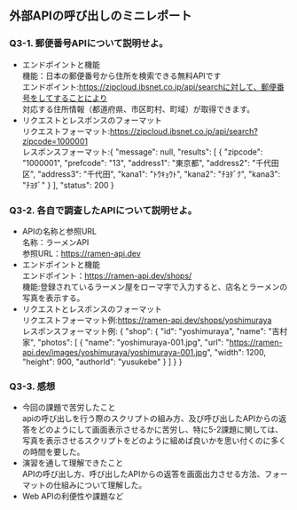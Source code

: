 ## 外部APIの呼び出しのミニレポート
### Q3-1. 郵便番号APIについて説明せよ。
* エンドポイントと機能  
機能：日本の郵便番号から住所を検索できる無料APIです  
エンドポイント:https://zipcloud.ibsnet.co.jp/api/searchに対して、郵便番号をしてすることにより  
対応する住所情報（都道府県、市区町村、町域）が取得できます。  
* リクエストとレスポンスのフォーマット  
リクエストフォーマット:https://zipcloud.ibsnet.co.jp/api/search?zipcode=1000001  
レスポンスフォーマット:{
  "message": null,
  "results": [
    {
      "zipcode": "1000001",
      "prefcode": "13",
      "address1": "東京都",
      "address2": "千代田区",
      "address3": "千代田",
      "kana1": "ﾄｳｷｮｳﾄ",
      "kana2": "ﾁﾖﾀﾞｸ",
      "kana3": "ﾁﾖﾀﾞ"
    }
  ],
  "status": 200
}  
### Q3-2. 各自で調査したAPIについて説明せよ。
* APIの名称と参照URL  
名称：ラーメンAPI  
参照URL：https://ramen-api.dev  
* エンドポイントと機能  
エンドポイント：https://ramen-api.dev/shops/  
機能:登録されているラーメン屋をローマ字で入力すると、店名とラーメンの写真を表示する。  
* リクエストとレスポンスのフォーマット  
リクエストフォーマット例:https://ramen-api.dev/shops/yoshimuraya  
レスポンスフォーマット例:
{
  "shop": {
    "id": "yoshimuraya",
    "name": "吉村家",
    "photos": [
      {
        "name": "yoshimuraya-001.jpg",
        "url": "https://ramen-api.dev/images/yoshimuraya/yoshimuraya-001.jpg",
        "width": 1200,
        "height": 900,
        "authorId": "yusukebe"
      }
    ]
  }
}

### Q3-3. 感想
* 今回の課題で苦労したこと  
apiの呼び出しを行う際のスクリプトの組み方、及び呼び出したAPIからの返答をどのようにして画面表示させるかに苦労し、特に5-2課題に関しては、写真を表示させるスクリプトをどのように組めば良いかを思い付くのに多くの時間を要した。
* 演習を通して理解できたこと  
APIの呼び出し方、呼び出したAPIからの返答を画面出力させる方法、フォーマットの仕組みについて理解した。
* Web APIの利便性や課題など
